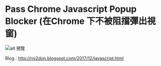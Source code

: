 # Pass Chrome Javascript Popup Blocker (在Chrome 下不被阻擋彈出視窗)

![alt 預覽](https://github.com/donma/TaiwanAddressCityAreaRoadChineseEnglishJSON/blob/master/preview.png?raw=true)


Blog : http://no2don.blogspot.com/2017/12/javascript.html
